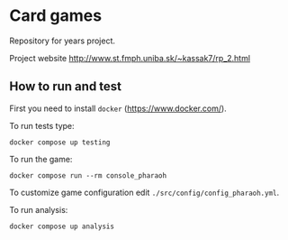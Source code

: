 # Card games 
Repository for years project. 

Project website http://www.st.fmph.uniba.sk/~kassak7/rp_2.html

## How to run and test
First you need to install `docker` (https://www.docker.com/). 

To run tests type:
```commandline
docker compose up testing
```
To run the game:
```commandline
docker compose run --rm console_pharaoh
```
To customize game configuration edit `./src/config/config_pharaoh.yml`.

To run analysis:
```commandline
docker compose up analysis
```